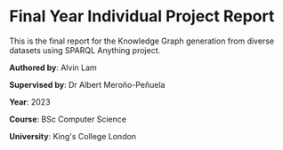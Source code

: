 # Final Year Individual Project Report

This is the final report for the Knowledge Graph generation from diverse datasets using SPARQL Anything project. 


**Authored by**: Alvin Lam

**Supervised by**: Dr Albert Meroño-Peñuela

**Year**: 2023

**Course**: BSc Computer Science

**University**: King's College London